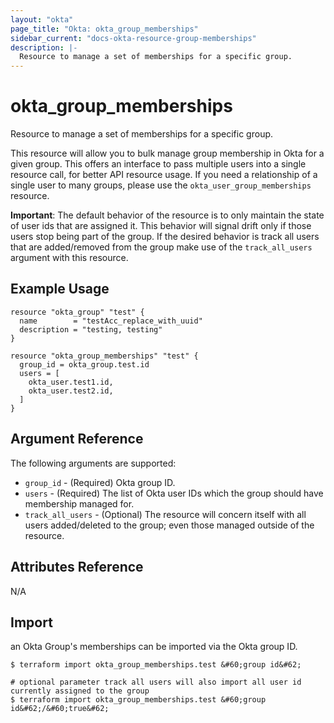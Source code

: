 ```yaml
---
layout: "okta"
page_title: "Okta: okta_group_memberships"
sidebar_current: "docs-okta-resource-group-memberships"
description: |-
  Resource to manage a set of memberships for a specific group.
---
```


# okta_group_memberships

Resource to manage a set of memberships for a specific group.

This resource will allow you to bulk manage group membership in Okta for a given
group. This offers an interface to pass multiple users into a single resource
call, for better API resource usage. If you need a relationship of a single 
user to many groups, please use the `okta_user_group_memberships` resource.

**Important**: The default behavior of the resource is to only maintain the
state of user ids that are assigned it. This behavior will signal drift only if
those users stop being part of the group. If the desired behavior is track all
users that are added/removed from the group make use of the `track_all_users`
argument with this resource.


## Example Usage

```hcl
resource "okta_group" "test" {
  name        = "testAcc_replace_with_uuid"
  description = "testing, testing"
}

resource "okta_group_memberships" "test" {
  group_id = okta_group.test.id
  users = [
    okta_user.test1.id,
    okta_user.test2.id,
  ]
}
```

## Argument Reference

The following arguments are supported:

- `group_id` - (Required) Okta group ID.
- `users` - (Required) The list of Okta user IDs which the group should have membership managed for.
-	`track_all_users` - (Optional) The resource will concern itself with all users added/deleted to the group; even those managed outside of the resource.

## Attributes Reference

N/A

## Import

an Okta Group's memberships can be imported via the Okta group ID.

```
$ terraform import okta_group_memberships.test &#60;group id&#62;

# optional parameter track all users will also import all user id currently assigned to the group
$ terraform import okta_group_memberships.test &#60;group id&#62;/&#60;true&#62;
```

